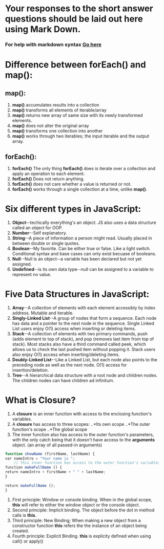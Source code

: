 # Your responses to the short answer questions should be laid out here using Mark Down.
### For help with markdown syntax [Go here](https://github.com/adam-p/markdown-here/wiki/Markdown-Cheatsheet)

# Difference between **forEach()** and **map()**:
## **map()**:
1. **map()** accumulates results into a collection 
2. **map()** transforms all elements of iterable/array
3. **map()** returns new array of same size with its newly transformed elements.
4. **map()** does not alter the original array
5. **map()** transforms one collection into another
6. **map()** works through two iterables; the input iterable and the output array.

## **forEach()**:
1. **forEach()** The only thing **forEach()** does is iterate over a collection and apply an operation to each element.
2. **forEach()** Does not return anything. 
3. **forEach()** does not care whether a value is returned or not.
4. **forEach()** works through a single collection at a time, unlike **map()**.


# Six different types in JavaScript:
1. **Object**--techically everything's an object. JS also uses a data structure called an object for OOP.
2. **Number**--Self explanatory.
3. **String**--A piece of information a person might read. Usually placed in between double or single quotes.
4. **Boolean**--My favorite. Can be either true or false. Like a light switch. Conditional syntax and base cases can only exist becuase of booleans.
5. **Null**--Null is an object--a variable has been declared but not yet assigned.
6. **Undefined**--is its own data type--null can be assigned to a variable to represent no value.


# Five Data Structures in JavaScript:
1. **Array**--A collection of elements with each element accessibly by index address. Mutable and iterable. 
2. **Singly-Linked List**--A group of nodes that form a sequence. Each node has data and a pointer to the next node in the sequence. Single Linked List users enjoy O(1) access when inserting or deleting items.
3. **Stack**--A collection of elements with two primary commands, push (adds element to top of stack), and pop (removes last item from top of stack). Most stacks also have a third command called peek, which allows us to check the last pushed item without popping it. Stack users also enjoy O(1) access when inserting/deleting items.
4. **Doubly-Linked List**--Like a Linked List, but each node also points to the preceding node as well as the next node. O(1) access for insertion/deletion.
5. **Tree**--A hierarchical data structure with a root node and children nodes. The children nodes can have children ad infinitum.

# What is Closure?
1. A **closure** is an inner function with access to the enclosing function's variables. 
2. A **closure** has access to three scopes:
..*Its own scope
..*The outer function's scope
..*The global scope
3. The inner function also has access to the outer function's parameters, with the only catch being that it doesn't have access to the **arguments** object. (an array of all passed-in arguments)
```javascript
function showName (firstName, lastName) {
​var nameIntro = "Your name is ";
    // this inner function has access to the outer function's variables, including the parameter​
​function makeFullName () {        
​return nameIntro + firstName + " " + lastName;    
}
​
​return makeFullName ();
}

```
1. First principle: Window or console binding. When in the global scope, **this**
     will refer to either the window object or the console object.
2. Second principle: Implicit binding. The object before the dot in method calls
     is **this**.
3. Third principle: New Binding; When making a new object from a constructor function
     **this** refers the the instance of an object being created.
4. Fourth principle: Explicit Binding. **this** is explicity defined when using call() or apply()


